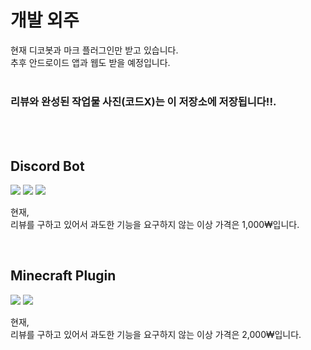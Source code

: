 # 개발 외주
현재 디코봇과 마크 플러그인만 받고 있습니다.<br>
추후 안드로이드 앱과 웹도 받을 예정입니다.<br>
<br>
### 리뷰와 완성된 작업물 사진(코드X)는 이 저장소에 저장됩니다!!.

<br>
<br>

## Discord Bot
<img src="https://img.shields.io/badge/typescript-3178C6?style=for-the-badge&logo=typescript&logoColor=white"> <img src="https://img.shields.io/badge/discord.js-5865F2?style=for-the-badge&logo=discord&logoColor=white"> <img src="https://img.shields.io/badge/mysql-4479A1?style=for-the-badge&logo=mysql&logoColor=white">

현재, <br>
리뷰를 구하고 있어서 과도한 기능을 요구하지 않는 이상 가격은 1,000₩입니다.

<br>

## Minecraft Plugin
<img src="https://img.shields.io/badge/papermc-62B47A?style=for-the-badge&logo=minecraft&logoColor=black"> <img src="https://img.shields.io/badge/kotlin-7F52FF?style=for-the-badge&logo=kotlin&logoColor=white">

현재, 
<br>
리뷰를 구하고 있어서 과도한 기능을 요구하지 않는 이상 가격은 2,000₩입니다.
